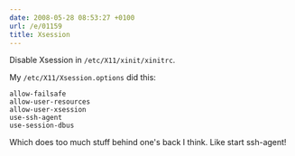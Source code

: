 ```yaml
---
date: 2008-05-28 08:53:27 +0100
url: /e/01159
title: Xsession
---
```



Disable Xsession in `/etc/X11/xinit/xinitrc`.

My `/etc/X11/Xsession.options` did this:

	allow-failsafe
	allow-user-resources
	allow-user-xsession
	use-ssh-agent
	use-session-dbus

Which does too much stuff behind one's back I think. Like start ssh-agent!
